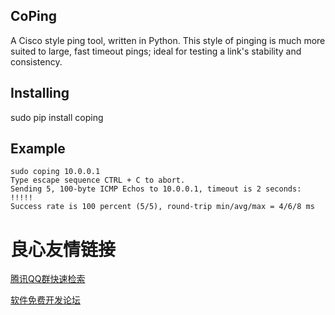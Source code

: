 ## CoPing

A Cisco style ping tool, written in Python.  This style of pinging is
much more suited to large, fast timeout pings; ideal for testing a link's
stability and consistency.

## Installing
sudo pip install coping

## Example
```
sudo coping 10.0.0.1
Type escape sequence CTRL + C to abort. 
Sending 5, 100-byte ICMP Echos to 10.0.0.1, timeout is 2 seconds: 
!!!!! 
Success rate is 100 percent (5/5), round-trip min/avg/max = 4/6/8 ms 
```



 # 良心友情链接

[腾讯QQ群快速检索](http://u.720life.cn/s/8cf73f7c)

[软件免费开发论坛](http://u.720life.cn/s/bbb01dc0)